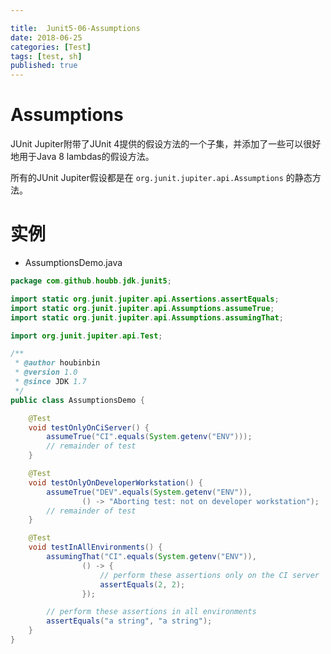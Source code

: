 ```yaml
---

title:  Junit5-06-Assumptions
date: 2018-06-25
categories: [Test]
tags: [test, sh]
published: true
---
```


# Assumptions

JUnit Jupiter附带了JUnit 4提供的假设方法的一个子集，并添加了一些可以很好地用于Java 8 lambdas的假设方法。

所有的JUnit Jupiter假设都是在 `org.junit.jupiter.api.Assumptions` 的静态方法。

# 实例

- AssumptionsDemo.java

```java
package com.github.houbb.jdk.junit5;

import static org.junit.jupiter.api.Assertions.assertEquals;
import static org.junit.jupiter.api.Assumptions.assumeTrue;
import static org.junit.jupiter.api.Assumptions.assumingThat;

import org.junit.jupiter.api.Test;

/**
 * @author houbinbin
 * @version 1.0
 * @since JDK 1.7
 */
public class AssumptionsDemo {

    @Test
    void testOnlyOnCiServer() {
        assumeTrue("CI".equals(System.getenv("ENV")));
        // remainder of test
    }

    @Test
    void testOnlyOnDeveloperWorkstation() {
        assumeTrue("DEV".equals(System.getenv("ENV")),
                () -> "Aborting test: not on developer workstation");
        // remainder of test
    }

    @Test
    void testInAllEnvironments() {
        assumingThat("CI".equals(System.getenv("ENV")),
                () -> {
                    // perform these assertions only on the CI server
                    assertEquals(2, 2);
                });

        // perform these assertions in all environments
        assertEquals("a string", "a string");
    }
}
```









